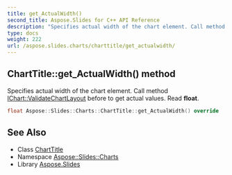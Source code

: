 ```yaml
---
title: get_ActualWidth()
second_title: Aspose.Slides for C++ API Reference
description: "Specifies actual width of the chart element. Call method IChart::ValidateChartLayout before to get actual values. Read float."
type: docs
weight: 222
url: /aspose.slides.charts/charttitle/get_actualwidth/
---
```

## ChartTitle::get_ActualWidth() method


Specifies actual width of the chart element. Call method [IChart::ValidateChartLayout](../../ichart/validatechartlayout/) before to get actual values. Read **float**.

```cpp
float Aspose::Slides::Charts::ChartTitle::get_ActualWidth() override
```

## See Also

* Class [ChartTitle](../)
* Namespace [Aspose::Slides::Charts](../../)
* Library [Aspose.Slides](../../../)
